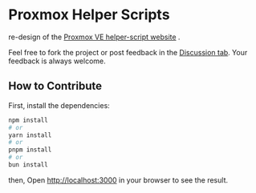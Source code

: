 # Proxmox Helper Scripts

re-design of the [Proxmox VE helper-script website](https://helper-scripts.com) .

Feel free to fork the project or post feedback in the [Discussion tab](https://github.com/BramSuurdje/proxmox-helper-scripts/discussions). Your feedback is always welcome.

## How to Contribute

First, install the dependencies:

```bash
npm install
# or
yarn install
# or
pnpm install
# or
bun install
```

then, Open [http://localhost:3000](http://localhost:3000) in your browser to see the result.
